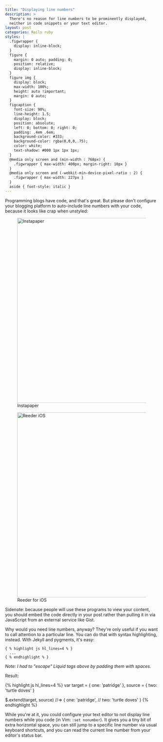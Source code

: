 ```yaml
---
title: "Displaying line numbers"
description: >
  There's no reason for line numbers to be prominently displayed,
  neither in code snippets or your text editor.
layout: post
categories: Rails ruby
styles: |
  .figwrapper {
    display: inline-block;
  }
  figure {
    margin: 0 auto; padding: 0;
    position: relative;
    display: inline-block;
  }
  figure img {
    display: block;
    max-width: 100%;
    height: auto !important;
    margin: 0 auto;
  }
  figcaption {
    font-size: 90%;
    line-height: 1.5;
    display: block;
    position: absolute;
    left: 0; bottom: 0; right: 0;
    padding: .4em .6em;
    background-color: #333;
    background-color: rgba(0,0,0,.75);
    color: white;
    text-shadow: #000 1px 1px 1px;
  }
  @media only screen and (min-width : 768px) {
    .figwrapper { max-width: 400px; margin-right: 10px }
  }
  @media only screen and (-webkit-min-device-pixel-ratio : 2) {
    .figwrapper { max-width: 227px }
  }
  aside { font-style: italic }
---
```


Programming blogs have code, and that's great. But please don't configure your
blogging platform to auto-include line numbers with your code, because it looks
like crap when unstyled:

<div class="figwrapper"><figure>
<img src="http://img.skitch.com/20120621-cssssshprkdibqmwc5g8fr5wxm.png" width="455" height="606" alt="Instapaper">
<figcaption>Instapaper</figcaption>
</figure></div>

<div class="figwrapper"><figure>
<img src="http://img.skitch.com/20120621-1ysxc3r29cqfj1ihkc2q9jc8ca.png" width="455" height="606" alt="Reeder iOS">
<figcaption>Reeder for iOS</figcaption>
</figure></div>

<div><aside>
  Sidenote: because people will use these programs to view your content, you
  should embed the code directly in your post rather than pulling it in via
  JavaScript from an external service like Gist.
</aside></div>

Why would you need line numbers, anyway? They're only useful if you want to call
attention to a particular line. You can do that with syntax highlighting,
instead. With Jekyll and pygments, it's easy:

    { % highlight js hl_lines=4 % }
      ...
    { % endhighlight % }

_Note: I had to "escape" Liquid tags above by padding them with spaces._

Result:

{% highlight js hl_lines=4 %}
var target = { one: 'patridge' },
    source = { two: 'turtle doves' }

$.extend(target, source)
//=> { one: 'patridge',
//     two: 'turtle doves' }
{% endhighlight %}

While you're at it, you could configure your text editor to not display line
numbers while you code (in Vim: `:set nonumber`). It gives you a tiny bit of
extra horizontal space, you can still jump to a specific line number via
usual keyboard shortcuts, and you can read the current line number from your
editor's status bar.
